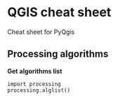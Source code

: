 # QGIS cheat sheet

Cheat sheet for PyQgis


Processing algorithms 
---

__Get algorithms list__

	import processing
	processing.alglist()
 
